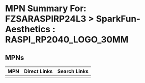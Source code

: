 



# MPN Summary For: FZSARASPIRP24L3 > SparkFun-Aesthetics : RASPI_RP2040_LOGO_30MM

## MPNs
  

|MPN|Direct Links|Search Links|
| :--- | :--- | :--- |
||||
